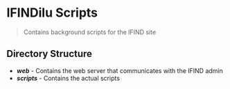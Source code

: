 # IFINDilu Scripts

> Contains background scripts for the IFIND site

## Directory Structure
- ***web*** - Contains the web server that communicates with the IFIND admin  
- ***scripts*** - Contains the actual scripts  